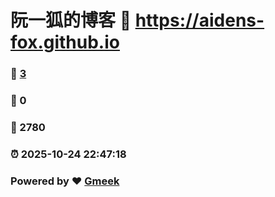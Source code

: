 # 阮一狐的博客 :link: https://aidens-fox.github.io 
### :page_facing_up: [3](https://aidens-fox.github.io/tag.html) 
### :speech_balloon: 0 
### :hibiscus: 2780 
### :alarm_clock: 2025-10-24 22:47:18 
### Powered by :heart: [Gmeek](https://github.com/Meekdai/Gmeek)
